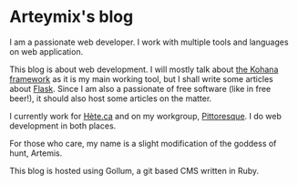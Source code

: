 # Arteymix's  blog

I am a passionate web developer. I work with multiple tools and languages on web application.

This blog is about web development. I will mostly talk about [the Kohana framework](http://kohanaframework.org) as it is my main working tool, but I shall write some articles about [Flask](http://flask.pocoo.org). Since I am also a passionate of free software (like in free beer!), it should also host some articles on the matter.

I currently work for [Hète.ca](http://hete.ca) and on my workgroup, [Pittoresque](https://pittoresque.github.io). I do web development in both places.

For those who care, my name is a slight modification of the goddess of hunt, Artemis.

This blog is hosted using Gollum, a git based CMS written in Ruby.